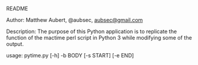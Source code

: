 README

Author:     Matthew Aubert, @aubsec, aubsec@gmail.com

Description:
The purpose of this Python application is to replicate
the function of the mactime perl script in Python 3 while
modifying some of the output.

usage: pytime.py [-h] -b BODY [-s START] [-e END]
